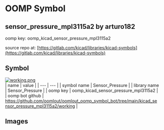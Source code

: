 # OOMP Symbol  
## sensor_pressure_mpl3115a2  by arturo182  
  
oomp key: oomp_kicad_sensor_pressure_mpl3115a2  
  
source repo at: [https://gitlab.com/kicad/libraries/kicad-symbols](https://gitlab.com/kicad/libraries/kicad-symbols)  
## Symbol  
  
[![working.png](working_600.png)](working.png)  
| name | value | 
| --- | --- | 
| symbol name | Sensor_Pressure | 
| library name | Sensor_Pressure | 
| oomp key | oomp_kicad_sensor_pressure_mpl3115a2 | 
| oomp bot github | https://github.com/oomlout/oomlout_oomp_symbol_bot/tree/main/kicad_sensor_pressure_mpl3115a2/working | 
## Images  
